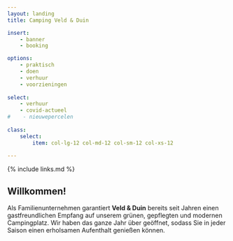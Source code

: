 ```yaml
---
layout: landing
title: Camping Veld & Duin

insert:
    - banner
    - booking

options:
    - praktisch
    - doen
    - verhuur
    - voorzieningen    
    
select:
    - verhuur
    - covid-actueel
#    - nieuwepercelen
    
class:
    select:
        item: col-lg-12 col-md-12 col-sm-12 col-xs-12
        
---
```

{% include links.md %}

## Willkommen!

Als Familienunternehmen garantiert **Veld & Duin** bereits seit Jahren einen gastfreundlichen Empfang auf unserem grünen, gepflegten und modernen Campingplatz.
Wir haben das ganze Jahr über geöffnet, sodass Sie in jeder Saison einen erholsamen Aufenthalt genießen können.
